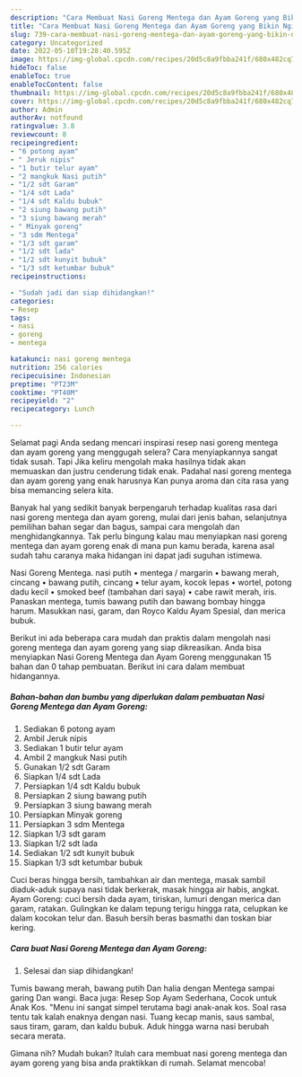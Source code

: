 ```yaml
---
description: "Cara Membuat Nasi Goreng Mentega dan Ayam Goreng yang Bikin Ngiler"
title: "Cara Membuat Nasi Goreng Mentega dan Ayam Goreng yang Bikin Ngiler"
slug: 739-cara-membuat-nasi-goreng-mentega-dan-ayam-goreng-yang-bikin-ngiler
category: Uncategorized
date: 2022-05-10T19:28:40.595Z
image: https://img-global.cpcdn.com/recipes/20d5c8a9fbba241f/680x482cq70/nasi-goreng-mentega-dan-ayam-goreng-foto-resep-utama.jpg
hideToc: false
enableToc: true
enableTocContent: false
thumbnail: https://img-global.cpcdn.com/recipes/20d5c8a9fbba241f/680x482cq70/nasi-goreng-mentega-dan-ayam-goreng-foto-resep-utama.jpg
cover: https://img-global.cpcdn.com/recipes/20d5c8a9fbba241f/680x482cq70/nasi-goreng-mentega-dan-ayam-goreng-foto-resep-utama.jpg
author: Admin
authorAv: notfound
ratingvalue: 3.8
reviewcount: 8
recipeingredient:
- "6 potong ayam"
- " Jeruk nipis"
- "1 butir telur ayam"
- "2 mangkuk Nasi putih"
- "1/2 sdt Garam"
- "1/4 sdt Lada"
- "1/4 sdt Kaldu bubuk"
- "2 siung bawang putih"
- "3 siung bawang merah"
- " Minyak goreng"
- "3 sdm Mentega"
- "1/3 sdt garam"
- "1/2 sdt lada"
- "1/2 sdt kunyit bubuk"
- "1/3 sdt ketumbar bubuk"
recipeinstructions:

- "Sudah jadi dan siap dihidangkan!"
categories:
- Resep
tags:
- nasi
- goreng
- mentega

katakunci: nasi goreng mentega 
nutrition: 256 calories
recipecuisine: Indonesian
preptime: "PT23M"
cooktime: "PT40M"
recipeyield: "2"
recipecategory: Lunch

---
```



Selamat pagi Anda sedang mencari inspirasi resep nasi goreng mentega dan ayam goreng yang menggugah selera? Cara menyiapkannya sangat tidak susah. Tapi Jika keliru mengolah maka hasilnya tidak akan memuaskan dan justru cenderung tidak enak. Padahal nasi goreng mentega dan ayam goreng yang enak harusnya Kan punya aroma dan cita rasa yang bisa memancing selera kita.


Banyak hal yang sedikit banyak berpengaruh terhadap kualitas rasa dari nasi goreng mentega dan ayam goreng, mulai dari jenis bahan, selanjutnya pemilihan bahan segar dan bagus, sampai cara mengolah dan menghidangkannya. Tak perlu bingung kalau mau menyiapkan nasi goreng mentega dan ayam goreng enak di mana pun kamu berada, karena asal sudah tahu caranya maka hidangan ini dapat jadi suguhan istimewa.

Nasi Goreng Mentega. nasi putih • mentega / margarin • bawang merah, cincang • bawang putih, cincang • telur ayam, kocok lepas • wortel, potong dadu kecil • smoked beef (tambahan dari saya) • cabe rawit merah, iris. Panaskan mentega, tumis bawang putih dan bawang bombay hingga harum. Masukkan nasi, garam, dan Royco Kaldu Ayam Spesial, dan merica bubuk.


Berikut ini ada beberapa cara mudah dan praktis dalam mengolah nasi goreng mentega dan ayam goreng yang siap dikreasikan. Anda bisa menyiapkan Nasi Goreng Mentega dan Ayam Goreng menggunakan 15 bahan dan 0 tahap pembuatan. Berikut ini cara dalam membuat hidangannya.

<!--inarticleads1-->

##### Bahan-bahan dan bumbu yang diperlukan dalam pembuatan Nasi Goreng Mentega dan Ayam Goreng:

1. Sediakan 6 potong ayam
1. Ambil  Jeruk nipis
1. Sediakan 1 butir telur ayam
1. Ambil 2 mangkuk Nasi putih
1. Gunakan 1/2 sdt Garam
1. Siapkan 1/4 sdt Lada
1. Persiapkan 1/4 sdt Kaldu bubuk
1. Persiapkan 2 siung bawang putih
1. Persiapkan 3 siung bawang merah
1. Persiapkan  Minyak goreng
1. Persiapkan 3 sdm Mentega
1. Siapkan 1/3 sdt garam
1. Siapkan 1/2 sdt lada
1. Sediakan 1/2 sdt kunyit bubuk
1. Siapkan 1/3 sdt ketumbar bubuk


Cuci beras hingga bersih, tambahkan air dan mentega, masak sambil diaduk-aduk supaya nasi tidak berkerak, masak hingga air habis, angkat. Ayam Goreng: cuci bersih dada ayam, tiriskan, lumuri dengan merica dan garam, ratakan. Gulingkan ke dalam tepung terigu hingga rata, celupkan ke dalam kocokan telur dan. Basuh bersih beras basmathi dan toskan biar kering. 

<!--inarticleads2-->

##### Cara buat Nasi Goreng Mentega dan Ayam Goreng:


1. Selesai dan siap dihidangkan!

Tumis bawang merah, bawang putih Dan halia dengan Mentega sampai garing Dan wangi. Baca juga: Resep Sop Ayam Sederhana, Cocok untuk Anak Kos. &#34;Menu ini sangat simpel terutama bagi anak-anak kos. Soal rasa tentu tak kalah enaknya dengan nasi. Tuang kecap manis, saus sambal, saus tiram, garam, dan kaldu bubuk. Aduk hingga warna nasi berubah secara merata. 

Gimana nih? Mudah bukan? Itulah cara membuat nasi goreng mentega dan ayam goreng yang bisa anda praktikkan di rumah. Selamat mencoba!
